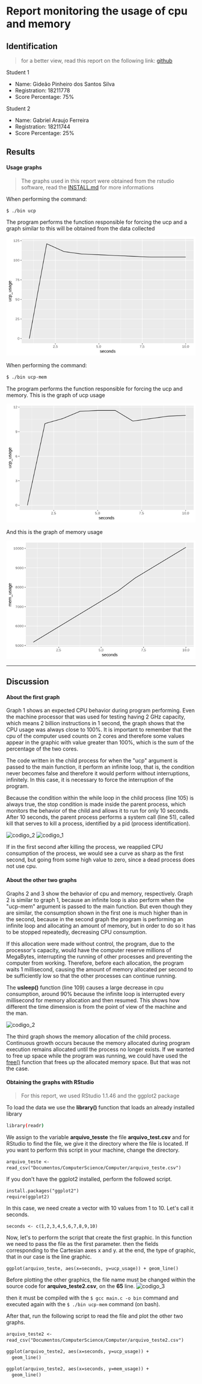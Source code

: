 # Report monitoring the usage of cpu and memory

## Identification
>  for a better view, read this report on the following link: [github](https://github.com/gideaopinheiro/AB2.1-/blob/master/REPORT.md)

Student 1
- Name: Gideão Pinheiro dos Santos Silva
- Registration: 18211778
- Score Percentage: 75%

Student 2
- Name: Gabriel Araujo Ferreira
- Registration: 18211744
- Score Percentage: 25%


## Results
#### Usage graphs

> The graphs used in this report were obtained from the rstudio software, 
> read the [INSTALL.md](https://github.com/gideaopinheiro/AB2.1-/blob/master/INSTALL.md) for more informations

When performing the command:
```sh
$ ./bin ucp
```

The program performs the function responsible for forcing the ucp
and a graph similar to this will be obtained from the data collected

![justucp](https://github.com/gideaopinheiro/AB2.1-/blob/master/static/justucp.png)


When performing the command:
```sh
$ ./bin ucp-mem
```
The program performs the function responsible for forcing the ucp and memory.
This is the graph of ucp usage

![ucp](https://github.com/gideaopinheiro/AB2.1-/blob/master/static/ucp.png)

And this is the graph of memory usage

![mem](https://github.com/gideaopinheiro/AB2.1-/blob/master/static/mem.png)

----

## Discussion
#### About the first graph
  Graph 1 shows an expected CPU behavior during program performing. Even the machine processor that was used for testing having 2 GHz capacity, which means 2 billion instructions in 1 second, the graph shows that the CPU usage was always close 
to 100%. It is important to remember that the cpu of the computer used counts on 2 cores and therefore some values appear in the graphic with value greater than 100%, which is the sum of the percentage of the two cores.
	
  The code written in the child process for when the "ucp" argument is passed to the main function, it perform an infinite loop, that is, the condition never becomes false and therefore it would perform without interruptions, infinitely. In this case, it is necessary to force the interruption of the program.
	
  Because the condition within the while loop in the child process (line 105) is always true, the stop condition is made inside the parent process, which monitors the behavior of the child and allows it to run for only 10 seconds. After 10 seconds, the parent process performs a system call (line 51), called kill that serves to kill a process, identified by a pid (process identification).
  
![codigo_2]()
![codigo_1]()

  If in the first second after killing the process, we reapplied CPU consumption of the process, we would see a curve as sharp as the first second, but going from some high value to zero, since a dead process does not use cpu.
  
 
  #### About the other two graphs

  Graphs 2 and 3 show the behavior of cpu and memory, respectively.
  Graph 2 is similar to graph 1, because an infinite loop is also perform when the "ucp-mem" argument is passed to the main function. But even though they are similar, the consumption shown in the first one is much higher than in the second, because in the second graph the program is performing an infinite loop and allocating an amount of memory, but in order to do so it has to be stopped repeatedly, decreasing CPU consumption.

  If this allocation were made without control, the program, due to the processor's capacity, would have the computer reserve millions of MegaBytes, interrupting the running of other processes and preventing the computer from working. Therefore, before each allocation, the program waits 1 millisecond, causing the amount of memory allocated per second to be sufficiently low so that the other processes can continue running.
 
  The **usleep()** function (line 109) causes a large decrease in cpu consumption, around 90% because the infinite loop is interrupted every millisecond for memory allocation and then resumed. This shows how different the time dimension is from the point of view of the machine and the man.

![codigo_2]()

  The third graph shows the memory allocation of the child process. Continuous growth occurs because the memory allocated during program execution remains allocated until the process no longer exists. If we wanted to free up space while the program was running, we could have used the [free()](http://www.cplusplus.com/reference/cstdlib/free/?kw=free) function that frees up the allocated memory space. But that was not the case.


#### Obtaining the graphs with RStudio

> For this report, we used RStudio 1.1.46
> and the ggplot2 package

To load the data we use the **library()** function that loads an already installed library
```sh
library(readr)
```
We assign to the variable **arquivo_tesste** the file **arquivo_test.csv**
and for RStudio to find the file, we give it the directory where the file is located.
If you want to perform this script in your machine, change the directory.
```
arquivo_teste <- read_csv("Documentos/ComputerScience/Computer/arquivo_teste.csv")
```
If you don't have the ggplot2 installed, perform the followed script. 
```
install.packages("ggplot2")
require(ggplot2)
```
In this case, we need create a vector with 10 values from 1 to 10.
Let's call it seconds.
```
seconds <- c(1,2,3,4,5,6,7,8,9,10)
```
Now, let's to perform the script that create the first graphic.
In this function we need to pass the file as the first parameter.
then the fields corresponding to the Cartesian axes x and y.
at the end, the type of graphic, that in our case is the line graphic.
```
ggplot(arquivo_teste, aes(x=seconds, y=ucp_usage)) + geom_line()
```

Before plotting the other graphics, the file name must be changed within the source code for **arquivo_teste2.csv**, on the **65** line.
![codigo_3]()

then it must be compiled with the ```$ gcc main.c -o bin``` command and executed again with the ```$ ./bin ucp-mem``` command (on bash).

After that, run the following script to read the file and plot the other two graphs. 
```
arquivo_teste2 <- read_csv("Documentos/ComputerScience/Computer/arquivo_teste2.csv")
```
```
ggplot(arquivo_teste2, aes(x=seconds, y=ucp_usage)) +
  geom_line()
```
```
ggplot(arquivo_teste2, aes(x=seconds, y=mem_usage)) +
  geom_line()
```